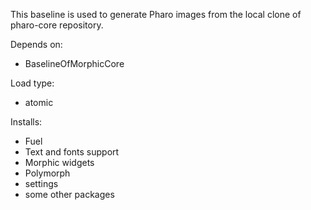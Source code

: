 This baseline is used to generate Pharo images from the local clone of pharo-core repository. Depends on:- BaselineOfMorphicCoreLoad type: - atomicInstalls:- Fuel- Text and fonts support- Morphic widgets- Polymorph- settings- some other packages